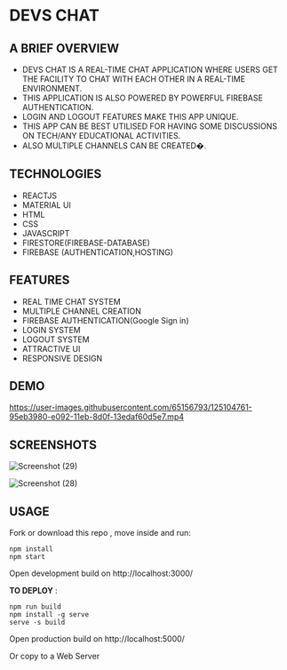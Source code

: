 # DEVS CHAT 

## A BRIEF OVERVIEW
- DEVS CHAT IS A REAL-TIME CHAT APPLICATION WHERE USERS GET THE FACILITY TO CHAT WITH EACH OTHER IN A REAL-TIME ENVIRONMENT.
- THIS APPLICATION IS ALSO POWERED BY POWERFUL FIREBASE AUTHENTICATION. 
- LOGIN AND LOGOUT FEATURES MAKE THIS APP UNIQUE.
- THIS APP CAN BE BEST UTILISED FOR HAVING SOME DISCUSSIONS ON TECH/ANY EDUCATIONAL ACTIVITIES.
- ALSO MULTIPLE CHANNELS CAN BE CREATED�.


## TECHNOLOGIES  
- REACTJS
- MATERIAL UI 
- HTML
- CSS
- JAVASCRIPT
- FIRESTORE(FIREBASE-DATABASE)
- FIREBASE (AUTHENTICATION,HOSTING)

## FEATURES
- REAL TIME CHAT SYSTEM
- MULTIPLE CHANNEL CREATION
- FIREBASE AUTHENTICATION(Google Sign in)
- LOGIN SYSTEM
- LOGOUT SYSTEM
- ATTRACTIVE UI
- RESPONSIVE DESIGN

## DEMO   
 


https://user-images.githubusercontent.com/65156793/125104761-95eb3980-e092-11eb-8d0f-13edaf60d5e7.mp4



## SCREENSHOTS



![Screenshot (29)](https://user-images.githubusercontent.com/65156793/125104133-e746f900-e091-11eb-990c-43a87fa7ae76.png)



![Screenshot (28)](https://user-images.githubusercontent.com/65156793/125104141-e910bc80-e091-11eb-9c9e-3be92d14bd0b.png)



## USAGE 
Fork or download this repo , move inside and run:

```
npm install
npm start
```
Open development build on http://localhost:3000/

**TO DEPLOY** :
```
npm run build
npm install -g serve
serve -s build
```
Open production build on http://localhost:5000/

Or copy to a Web Server

